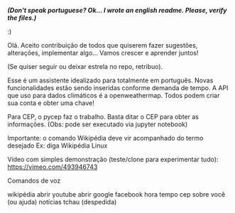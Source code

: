 ***(Don't speak portuguese? Ok... I wrote an english readme. Please, verify the files.)***

:)

Olá. Aceito contribuição de todos que quiserem fazer sugestões, alterações, implementar algo...
Vamos crescer e aprender juntos!

(Se quiser seguir ou deixar estrela no repo, retribuo). 

Esse é um assistente idealizado para totalmente em português. Novas funcionalidades estão sendo inseridas conforme demanda de tempo.
A API que uso para dados climáticos é a openweathermap. Todos podem criar sua conta e obter uma chave!

Para CEP, o pycep faz o trabalho. Basta ditar o CEP para obter as informações.
(Obs: pode ser executado via jupyter notebook)

Importante: o comando Wikipédia deve vir acompanhado do termo desejado
Ex: diga Wikipédia Linux

Vídeo com simples demonstração (teste/clone para experimentar tudo): https://vimeo.com/493946743

Comandos de voz

wikipédia
abrir youtube
abrir google
facebook
hora
tempo
cep
sobre você (ou ajuda)
notícias
tchau (despedida)



